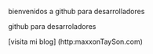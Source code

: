 bienvenidos a github para desarrolladores

github para desarroladores

[visita mi blog] (http:maxxonTaySon.com)

